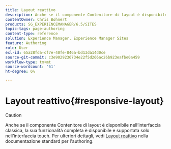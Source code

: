 ```yaml
---
title: Layout reattivo
description: Anche se il componente Contenitore di layout è disponibile nell’interfaccia classica, la sua funzionalità completa è disponibile e supportata solo nell’interfaccia touch.
contentOwner: Chris Bohnert
products: SG_EXPERIENCEMANAGER/6.5/SITES
topic-tags: page-authoring
content-type: reference
solution: Experience Manager, Experience Manager Sites
feature: Authoring
role: User
exl-id: 65a28fda-cf7e-40fe-846a-bd13da14d0ce
source-git-commit: c3e9029236734e22f5d266ac26b923eafbe0a459
workflow-type: tm+mt
source-wordcount: '61'
ht-degree: 6%

---
```


# Layout reattivo{#responsive-layout}

>[!CAUTION]
>
>Anche se il componente Contenitore di layout è disponibile nell’interfaccia classica, la sua funzionalità completa è disponibile e supportata solo nell’interfaccia touch. Per ulteriori dettagli, vedi [Layout reattivo](/help/sites-authoring/responsive-layout.md) nella documentazione standard per l&#39;authoring.
